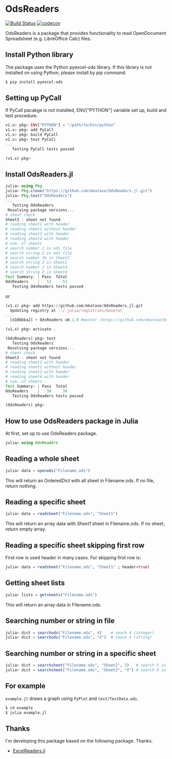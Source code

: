 # OdsReaders

[![Build Status](https://travis-ci.org/mkatase/OdsReaders.jl.svg?branch=master)](https://travis-ci.org/mkatase/OdsReaders.jl)
[![codecov](https://codecov.io/gh/mkatase/OdsReaders.jl/branch/master/graph/badge.svg)](https://codecov.io/gh/mkatase/OdsReaders.jl)

OdsReaders is a package that provides functionality to read OpenDocument Spreadsheet (e.g. LibreOffice Calc) files.

## Install Python library

The package uses the Python pyexcel-ods library. If this library is not installed on using Python, please install by pip command.

```python
$ pip install pyexcel-ods
```

## Setting up PyCall

If PyCall pacakge is not installed, ENV["PYTHON"] variable set up, build and test procedure.

```julia
v1.x> pkg> ENV["PYTHON"] = "/path/to/bin/python"
v1.x> pkg> add PyCall
v1.x> pkg> build PyCall
v1.x> pkg> test PyCall
...
   Testing PyCall tests passed 

(v1.x) pkg> 
```

## Install OdsReaders.jl

```julia
julia> using Pkg
julia> Pkg.clone("https://github.com/mkatase/OdsReaders.jl.git")
julia> Pkg.test("OdsReaders")
...
   Testing OdsReaders
 Resolving package versions...
# sheet check
Sheet3 : sheet not found
# reading sheet1 with header
# reading sheet1 without header
# reading sheet2 with header
# reading sheet4 with header
# num. of sheets
# search number 2 in ods file
# search string Z in ods file
# search number 36 in Sheet2
# search string Z in Sheet2
# search number 2 in Sheet4
# search string Z in Sheet4
Test Summary: | Pass  Total
OdsReaders    |   53     53
   Testing OdsReaders tests passed 
```

or

```julia
(v1.x) pkg> add https://github.com/mkatase/OdsReaders.jl.git
  Updating registry at `~/.julia/registries/General`
...
  [d106bba2] + OdsReaders v0.1.0 #master (https://github.com/mkatase/OdsReaders.jl.git)

(v1.x) pkg> activate .

(OdsReaders) pkg> test
   Testing OdsReaders
 Resolving package versions...
# sheet check
Sheet3 : sheet not found
# reading sheet1 with header
# reading sheet1 without header
# reading sheet2 with header
# reading sheet4 with header
# num. of sheets
Test Summary: | Pass  Total
OdsReaders    |   38     38
   Testing OdsReaders tests passed 

(OdsReaders) pkg> 
```

## How to use OdsReaders package in Julia

At first, set up to use OdsReaders package.

```julia
julia> using OdsReaders
```

## Reading a whole sheet

```julia
julia> data = openods("Filename.ods")
```

This will return an OrderedDict with all sheet in Filename.ods.
If no file, return nothing.

## Reading a specific sheet

```julia
julia> data = readsheet("Filename.ods", "Sheet1")
```

This will return an array data with *Sheet1* sheet in Filename.ods.
If no sheet, return empty array.

## Reading a specific sheet skipping first row

First row is used header in many cases.
For skipping first row is:

```julia
julia> data = readsheet("Filename.ods", "Sheet1" ; header=true)
```

## Getting sheet lists

```julia
julia> lists = getsheets("Filename.ods")
```

This will return an array data in Filename.ods.

## Searching number or string in file

```julia
julia> dict = searchods("Filename.ods", 4)    # seach 4 (integer)
julia> dict = searchods("Filename.ods", "X")  # seach X (string)
```

## Searching number or string in a specific sheet

```julia
julia> dict = searchsheet("Filename.ods", "Sheet1", 5)   # search 5 in Sheet1
julia> dict = searchsheet("Filename.ods", "Sheet2", "X") # search X in Sheet2
```

## For example

``example.jl`` draws a graph using ``PyPlot`` and ``test/TestData.ods``.

```bash
$ cd example
$ julia example.jl
```

## Thanks
I'm developing this package based on the following package. Thanks.

* [ExcelReaders.jl](https://github.com/queryverse/ExcelReaders.jl)
